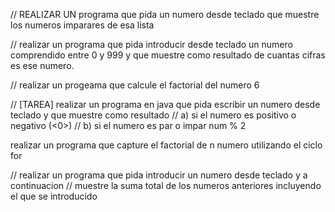 // REALIZAR UN programa que pida un numero desde teclado que muestre los numeros imparares de esa lista

// realizar un programa que pida introducir desde teclado un numero comprendido entre 0 y 999
y que muestre como resultado de cuantas cifras es ese numero.

// realizar un progeama que calcule el factorial del numero 6

// [TAREA] realizar un programa en java que pida escribir un numero desde teclado y que muestre como resultado
// a) si el numero es positivo o negativo (<0>)
// b) si el numero es par o impar num % 2

realizar un programa que capture el factorial de n numero utilizando el ciclo for

// realizar un programa que pida introducir un numero desde teclado y a continuacion
// muestre la suma total de los numeros anteriores incluyendo el que se introducido
